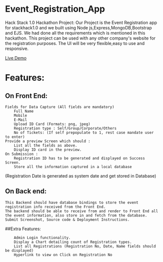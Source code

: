 # Event_Registration_App
Hack Stack 1.0 Hackathon Project:
Our Project is the Event Registration app for stackhack1.0 and we built using Node js,Express,MongoDB,Bootstrap and EJS. We had done all the requirements which is mentioned in this hackathon. This project can be used with any other company's website for the registration purposes. The UI will be very flexible,easy to use and responsive.

[Live Demo](https://mm-hacks.herokuapp.com)
# Features:

## On Front End:

    Fields for Data Capture (All fields are mandatory)
        Full Name
        Mobile
        E-Mail
        Upload ID Card (Formats: png, jpeg)
        Registration type : Self/Group/Corporate/Others
        No of Tickets: (If self prepopulate to 1, rest case mandate user to enter)
    Provide a preview Screen which should :
        List all the fields as above.
        Display ID card in the preview.
    On Submission :
        Registration ID has to be generated and displayed on Success Screen.
        Store all the information captured in a local database

(Registration Date is generated as system date and get stored in Database)

## On Back end:

    This Backend should have database bindings to store the event registration info received from the Front End.
    The backend should be able to receive from and render to Front End all the event information, also store in and fetch from the database.
    Submit Screenshot, Source code & Deployment Instructions.

##Extra Features:
    
        Admin Login functionality.
        Display a Chart detailing count of Registration types.
        List all Registrations (Registration No, Date, Name fields should be displayed)
        Hyperlink to view on Click on Registration No
        

   
